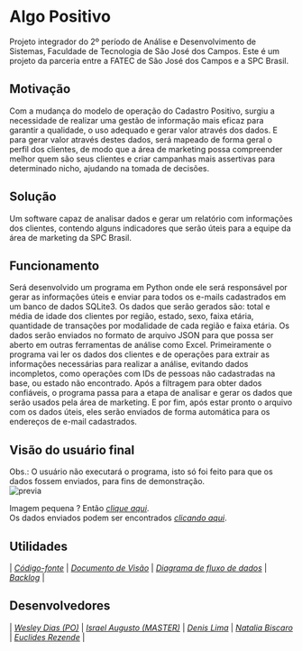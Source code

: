 # Algo Positivo
Projeto integrador do 2º período de Análise e Desenvolvimento de Sistemas, Faculdade de Tecnologia de São José dos Campos.
Este é um projeto da parceria entre a FATEC de São José dos Campos e a SPC Brasil.

## Motivação
Com a mudança do modelo de operação do Cadastro Positivo, surgiu a necessidade de
realizar uma gestão de informação mais eficaz para garantir a qualidade, o uso adequado e
gerar valor através dos dados. E para gerar valor através destes dados, será mapeado de
forma geral o perfil dos clientes, de modo que a área de marketing possa compreender
melhor quem são seus clientes e criar campanhas mais assertivas para determinado nicho,
ajudando na tomada de decisões.

## Solução 
Um software capaz de analisar dados e gerar um relatório com informações dos clientes,
contendo alguns indicadores que serão úteis para a equipe da área de marketing da SPC
Brasil.

## Funcionamento 
Será desenvolvido um programa em Python onde ele será responsável por gerar as
informações úteis e enviar para todos os e-mails cadastrados em um banco de dados
SQLite3.
Os dados que serão gerados são: total e média de idade dos clientes por região, estado,
sexo, faixa etária, quantidade de transações por modalidade de cada região e faixa etária. Os
dados serão enviados no formato de arquivo JSON para que possa ser aberto em outras
ferramentas de análise como Excel.
Primeiramente o programa vai ler os dados dos clientes e de operações para extrair as
informações necessárias para realizar a análise, evitando dados incompletos, como
operações com IDs de pessoas não cadastradas na base, ou estado não encontrado.
Após a filtragem para obter dados confiáveis, o programa passa para a etapa de analisar e
gerar os dados que serão usados pela área de marketing.
E por fim, após estar pronto o arquivo com os dados úteis, eles serão enviados de forma
automática para os endereços de e-mail cadastrados.

## Visão do usuário final 
Obs.: O usuário não executará o programa, isto só foi feito para que os dados fossem enviados, para fins de demonstração.  
![previa](https://github.com/IsraelAugusto0110/PI_ADS_2Sem/blob/master/Ignorar/Previa.gif)

Imagem pequena ? Então [*clique aqui*](https://github.com/IsraelAugusto0110/PI_ADS_2Sem/blob/master/Ignorar/Previa.gif).  
Os dados enviados podem ser encontrados [*clicando aqui*](https://github.com/IsraelAugusto0110/PI_ADS_2Sem/blob/master/C%C3%B3digos/Dados/Final/estados.json).

## Utilidades
| [*Código-fonte*](https://github.com/IsraelAugusto0110/PI_ADS_2Sem/blob/master/C%C3%B3digos/algopositivo.pyw)
| [*Documento de Visão*](https://github.com/IsraelAugusto0110/PI_ADS_2Sem/blob/master/Documenta%C3%A7%C3%A3o/Documento-de-Vis%C3%A3o.pdf)
| [*Diagrama de fluxo de dados*](https://github.com/IsraelAugusto0110/PI_ADS_2Sem/blob/master/Documenta%C3%A7%C3%A3o/Fluxo-de-Dados.pdf)
| [*Backlog*](https://github.com/IsraelAugusto0110/PI_ADS_2Sem/blob/master/Documenta%C3%A7%C3%A3o/Backlog.pdf) |

## Desenvolvedores
| [*Wesley Dias (PO)*](https://www.linkedin.com/in/wesley-dias-bba3a11b2/)
| [*Israel Augusto (MASTER)*](https://www.linkedin.com/in/israel-augusto-santos-4651b7197)
| [*Denis Lima*](https://github.com/Denis-Lima)
| [*Natalia Biscaro*](https://br.linkedin.com/in/nataliabiscaro)
| [*Euclides Rezende*](https://github.com/euclas) |

